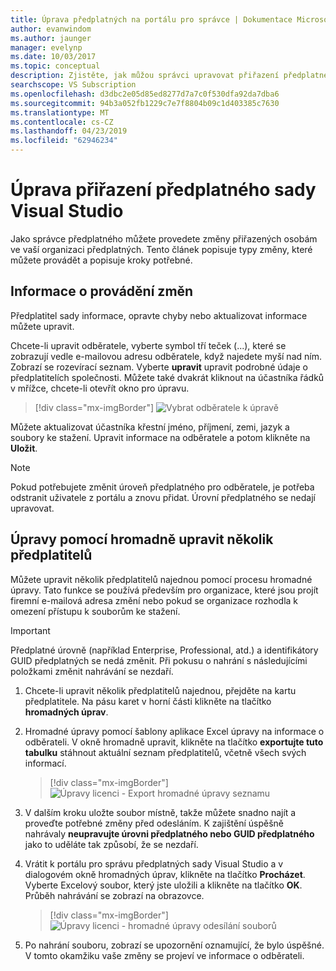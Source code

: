 ```yaml
---
title: Úprava předplatných na portálu pro správce | Dokumentace Microsoftu
author: evanwindom
ms.author: jaunger
manager: evelynp
ms.date: 10/03/2017
ms.topic: conceptual
description: Zjistěte, jak můžou správci upravovat přiřazení předplatného.
searchscope: VS Subscription
ms.openlocfilehash: d3dbc2e05d85ed8277d7a7c0f530dfa92da7dba6
ms.sourcegitcommit: 94b3a052fb1229c7e7f8804b09c1d403385c7630
ms.translationtype: MT
ms.contentlocale: cs-CZ
ms.lasthandoff: 04/23/2019
ms.locfileid: "62946234"
---
```

# <a name="editing-visual-studio-subscription-assignments"></a>Úprava přiřazení předplatného sady Visual Studio

Jako správce předplatného můžete provedete změny přiřazených osobám ve vaší organizaci předplatných.  Tento článek popisuje typy změny, které můžete provádět a popisuje kroky potřebné.

## <a name="making-changes-to-subscriber-information"></a>Informace o provádění změn
Předplatitel sady informace, opravte chyby nebo aktualizovat informace můžete upravit.

Chcete-li upravit odběratele, vyberte symbol tří teček (...), které se zobrazují vedle e-mailovou adresu odběratele, když najedete myší nad ním. Zobrazí se rozevírací seznam.  Vyberte **upravit** upravit podrobné údaje o předplatitelích společnosti. Můžete také dvakrát kliknout na účastníka řádků v mřížce, chcete-li otevřít okno pro úpravu.
> [!div class="mx-imgBorder"]
> ![Vybrat odběratele k úpravě](_img/edit-license/select-subscriber.png)

Můžete aktualizovat účastníka křestní jméno, příjmení, zemi, jazyk a soubory ke stažení. Upravit informace na odběratele a potom klikněte na **Uložit**.

   > [!NOTE]
   > Pokud potřebujete změnit úroveň předplatného pro odběratele, je potřeba odstranit uživatele z portálu a znovu přidat. Úrovní předplatného se nedají upravovat.

## <a name="editing-multiple-subscribers-using-bulk-edit"></a>Úpravy pomocí hromadně upravit několik předplatitelů

Můžete upravit několik předplatitelů najednou pomocí procesu hromadné úpravy. Tato funkce se používá především pro organizace, které jsou projít firemní e-mailová adresa změní nebo pokud se organizace rozhodla k omezení přístupu k souborům ke stažení.

   > [!IMPORTANT]
   > Předplatné úrovně (například Enterprise, Professional, atd.) a identifikátory GUID předplatných se nedá změnit.  Při pokusu o nahrání s následujícími položkami změnit nahrávání se nezdaří.

1. Chcete-li upravit několik předplatitelů najednou, přejděte na kartu předplatitele. Na pásu karet v horní části klikněte na tlačítko **hromadných úprav**.

2. Hromadné úpravy pomocí šablony aplikace Excel úpravy na informace o odběrateli. V okně hromadně upravit, klikněte na tlačítko **exportujte tuto tabulku** stáhnout aktuální seznam předplatitelů, včetně všech svých informací.
   > [!div class="mx-imgBorder"]
   > ![Úpravy licenci - Export hromadné úpravy seznamu](_img/edit-license/edit-license-bulk-edit-export.png)

3. V dalším kroku uložte soubor místně, takže můžete snadno najít a proveďte potřebné změny před odesláním. K zajištění úspěšně nahrávaly **neupravujte úrovni předplatného nebo GUID předplatného** jako to uděláte tak způsobí, že se nezdaří.

4. Vrátit k portálu pro správu předplatných sady Visual Studio a v dialogovém okně hromadných úprav, klikněte na tlačítko **Procházet**. Vyberte Excelový soubor, který jste uložili a klikněte na tlačítko **OK**. Průběh nahrávání se zobrazí na obrazovce.
   > [!div class="mx-imgBorder"]
   > ![Úpravy licenci - hromadné úpravy odesílání souborů](_img/edit-license/edit-license-bulk-file-upload1.png)

5. Po nahrání souboru, zobrazí se upozornění oznamující, že bylo úspěšné. V tomto okamžiku vaše změny se projeví ve informace o odběrateli.
